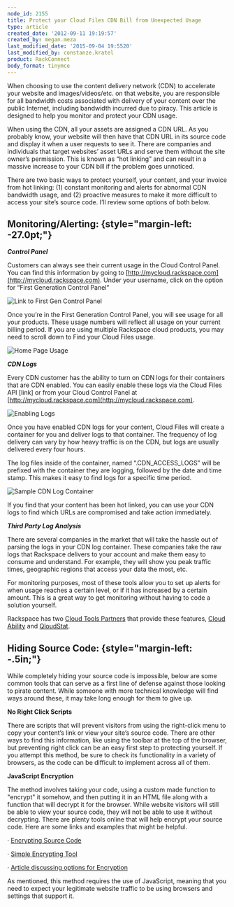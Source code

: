 ```yaml
---
node_id: 2155
title: Protect your Cloud Files CDN Bill from Unexpected Usage
type: article
created_date: '2012-09-11 19:19:57'
created_by: megan.meza
last_modified_date: '2015-09-04 19:5520'
last_modified_by: constanze.kratel
product: RackConnect
body_format: tinymce
---
```


When choosing to use the content delivery network (CDN) to accelerate
your website and images/videos/etc. on that website, you are responsible
for all bandwidth costs associated with delivery of your content over
the public Internet, including bandwidth incurred due to piracy.  This
article is designed to help you monitor and protect your CDN usage. 

When using the CDN, all your assets are assigned a CDN URL.  As you
probably know, your website will then have that CDN URL in its source
code and display it when a user requests to see it.  There are companies
and individuals that target websites&rsquo; asset URLs and serve them without
the site owner&rsquo;s permission.  This is known as &ldquo;hot linking&rdquo; and can
result in a massive increase to your CDN bill if the problem goes
unnoticed. 

 There are two basic ways to protect yourself, your content, and your
invoice from hot linking:  (1) constant monitoring and alerts for
abnormal CDN bandwidth usage, and (2) proactive measures to make it more
difficult to access your site&rsquo;s source code.  I&rsquo;ll review some options
of both below.

 

Monitoring/Alerting: {style="margin-left: -27.0pt;"}
--------------------

***Control Panel***

Customers can always see their current usage in the Cloud Control
Panel.  You can find this information by going to
[http://mycloud.rackspace.com](http://mycloud.rackspace.com).  Under
your username, click on the option for &ldquo;First Generation Control Panel&rdquo;

 ![Link to First Gen Control
Panel](http://www.rackspace.com/knowledge_center/sites/default/files/field/image/cfoncp_0.jpg)

 Once you&rsquo;re in the First Generation Control Panel, you will see usage
for all your products.  These usage numbers will reflect all usage on
your current billing period.  If you are using multiple Rackspace cloud
products, you may need to scroll down to Find your Cloud Files usage. 

![Home Page
Usage](http://www.rackspace.com/knowledge_center/sites/default/files/field/image/cfusage_0.jpg)

***CDN Logs***

Every CDN customer has the ability to turn on CDN logs for their
containers that are CDN enabled.  You can easily enable these logs via
the Cloud Files API [link] or from your Cloud Control Panel at
[http://mycloud.rackspace.com](http://mycloud.rackspace.com).

![Enabling
Logs](http://www.rackspace.com/knowledge_center/sites/default/files/field/image/enablelogs_0.jpg) 

Once you have enabled CDN logs for your content, Cloud Files will create
a container for you and deliver logs to that container.  The frequency
of log delivery can vary by how heavy traffic is on the CDN, but logs
are usually delivered every four hours. 

 The log files inside of the container, named &ldquo;.CDN\_ACCESS\_LOGS&rdquo; will
be prefixed with the container they are logging, followed by the date
and time stamp.   This makes it easy to find logs for a specific time
period. 

![Sample CDN Log
Container](http://www.rackspace.com/knowledge_center/sites/default/files/field/image/cfaccesslogs_0.jpg)<br>
 

If you find that your content has been hot linked, you can use your CDN
logs to find which URLs are compromised and take action immediately. 

 

***Third Party Log Analysis***

 There are several companies in the market that will take the hassle out
of parsing the logs in your CDN log container.  These companies take the
raw logs that Rackspace delivers to your account and make them easy to
consume and understand.  For example, they will show you peak traffic
times, geographic regions that access your data the most, etc. 

 For monitoring purposes, most of these tools allow you to set up alerts
for when usage reaches a certain level, or if it has increased by a
certain amount.  This is a great way to get monitoring without having to
code a solution yourself.

 Rackspace has two [Cloud Tools
Partners](https://cloudtools.rackspace.com/home) that provide these
features, [Cloud
Ability](https://cloudtools.rackspace.com/apps/445?1601080659) and
[QloudStat](https://cloudtools.rackspace.com/apps/399?1814232928).   

 

Hiding Source Code: {style="margin-left: -.5in;"}
-------------------

While completely hiding your source code is impossible, below are some
common tools that can serve as a first line of defense against those
looking to pirate content.  While someone with more technical knowledge
will find ways around these, it may take long enough for them to give
up. 

**No Right Click Scripts**

There are scripts that will prevent visitors from using the right-click
menu to copy your content&rsquo;s link or view your site&rsquo;s source code.  There
are other ways to find this information, like using the toolbar at the
top of the browser, but preventing right click can be an easy first step
to protecting yourself.  If you attempt this method, be sure to check
its functionality in a variety of browsers, as the code can be difficult
to implement across all of them. 

 **JavaScript Encryption**

The method involves taking your code, using a custom made function to
"encrypt" it somehow, and then putting it in an HTML file along with a
function that will decrypt it for the browser. While website visitors
will still be able to view your source code, they will not be able to
use it without decrypting.  There are plenty tools online that will help
encrypt your source code.  Here are some links and examples that might
be helpful. 

 

&middot;      [Encrypting Source
Code](http://www.blackbeltcoder.com/Articles/mfc/encrypting-source-code)

&middot;      [Simple Encrypting
Tool](http://www.webtoolhub.com/tn561359-html-encrypter.aspx) 

&middot;      [Article discussing options for
Encryption](http://www.htmlguard.com/articles/about-html-source-code-encryption/)

 As mentioned, this method requires the use of JavaScript, meaning that
you need to expect your legitimate website traffic to be using browsers
and settings that support it. 

 


